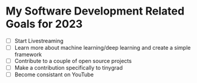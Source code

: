 # My Software Development Related Goals for 2023

-[ ] Start Livestreaming
-[ ] Learn more about machine learning/deep learning and create a simple framework
-[ ] Contribute to a couple of open source projects
-[ ] Make a contribution specifically to tinygrad
-[ ] Become consistant on YouTube
